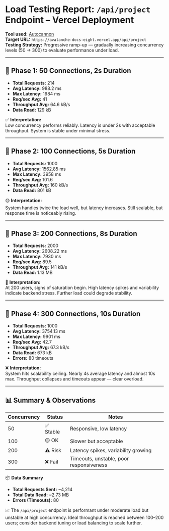 # Load Testing Report: `/api/project` Endpoint – Vercel Deployment

**Tool used:** [Autocannon](https://github.com/mcollina/autocannon)  
**Target URL:** `https://avalanche-docs-eight.vercel.app/api/project`  
**Testing Strategy:** Progressive ramp-up — gradually increasing concurrency levels (50 → 300) to evaluate performance under load.

---

## 🧪 Phase 1: 50 Connections, 2s Duration

- **Total Requests:** 214
- **Avg Latency:** 988.2 ms
- **Max Latency:** 1984 ms
- **Req/sec Avg:** 41
- **Throughput Avg:** 64.6 kB/s
- **Data Read:** 129 kB

✅ **Interpretation:**  
Low concurrency performs reliably. Latency is under 2s with acceptable throughput. System is stable under minimal stress.

---

## 🧪 Phase 2: 100 Connections, 5s Duration

- **Total Requests:** 1000
- **Avg Latency:** 1562.85 ms
- **Max Latency:** 3958 ms
- **Req/sec Avg:** 101.6
- **Throughput Avg:** 160 kB/s
- **Data Read:** 801 kB

🟡 **Interpretation:**  
System handles twice the load well, but latency increases. Still scalable, but response time is noticeably rising.

---

## 🧪 Phase 3: 200 Connections, 8s Duration

- **Total Requests:** 2000
- **Avg Latency:** 2608.22 ms
- **Max Latency:** 7930 ms
- **Req/sec Avg:** 89.5
- **Throughput Avg:** 141 kB/s
- **Data Read:** 1.13 MB

🔶 **Interpretation:**  
At 200 users, signs of saturation begin. High latency spikes and variability indicate backend stress. Further load could degrade stability.

---

## 🧪 Phase 4: 300 Connections, 10s Duration

- **Total Requests:** 1000
- **Avg Latency:** 3754.13 ms
- **Max Latency:** 9901 ms
- **Req/sec Avg:** 42.7
- **Throughput Avg:** 67.3 kB/s
- **Data Read:** 673 kB
- **Errors:** 80 timeouts

❌ **Interpretation:**  
System hits scalability ceiling. Nearly 4s average latency and almost 10s max. Throughput collapses and timeouts appear — clear overload.

---

## 📊 Summary & Observations

| Concurrency | Status   | Notes                                   |
|-------------|----------|------------------------------------------|
| 50          | ✅ Stable | Responsive, low latency                  |
| 100         | 🟡 OK     | Slower but acceptable                    |
| 200         | ⚠️ Risk   | Latency spikes, variability growing      |
| 300         | ❌ Fail   | Timeouts, unstable, poor responsiveness  |

📦 **Data Summary**

- **Total Requests Sent:** ~4,214  
- **Total Data Read:** ~2.73 MB  
- **Errors (Timeouts):** 80

📈 The `/api/project` endpoint is performant under moderate load but unstable at high concurrency. Ideal throughput is reached between 100–200 users; consider backend tuning or load balancing to scale further.
